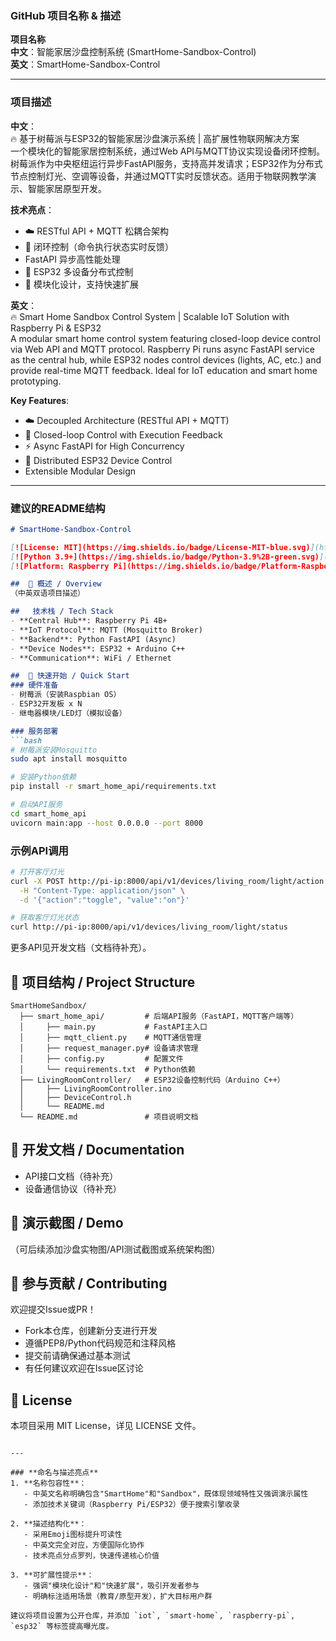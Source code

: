 ### **GitHub 项目名称 & 描述**

**项目名称**  
**中文**：智能家居沙盘控制系统 (SmartHome-Sandbox-Control)  
**英文**：SmartHome-Sandbox-Control  

---

### **项目描述**  
**中文**：  
🔥 基于树莓派与ESP32的智能家居沙盘演示系统 | 高扩展性物联网解决方案  
一个模块化的智能家居控制系统，通过Web API与MQTT协议实现设备闭环控制。树莓派作为中央枢纽运行异步FastAPI服务，支持高并发请求；ESP32作为分布式节点控制灯光、空调等设备，并通过MQTT实时反馈状态。适用于物联网教学演示、智能家居原型开发。  

**技术亮点**：  
-  ☁️ RESTful API + MQTT 松耦合架构  
-  🔄 闭环控制（命令执行状态实时反馈）  
-  FastAPI 异步高性能处理  
-  📡 ESP32 多设备分布式控制  
-  🧩 模块化设计，支持快速扩展  

**英文**：  
🔥 Smart Home Sandbox Control System | Scalable IoT Solution with Raspberry Pi & ESP32  
A modular smart home control system featuring closed-loop device control via Web API and MQTT protocol. Raspberry Pi runs async FastAPI service as the central hub, while ESP32 nodes control devices (lights, AC, etc.) and provide real-time MQTT feedback. Ideal for IoT education and smart home prototyping.  

**Key Features**:  
- ☁️ Decoupled Architecture (RESTful API + MQTT)  
-  🔄 Closed-loop Control with Execution Feedback  
-  ⚡ Async FastAPI for High Concurrency  
-  📡 Distributed ESP32 Device Control  
-  Extensible Modular Design  

---

### **建议的README结构**  
```markdown
# SmartHome-Sandbox-Control

[![License: MIT](https://img.shields.io/badge/License-MIT-blue.svg)](https://opensource.org/licenses/MIT) 
[![Python 3.9+](https://img.shields.io/badge/Python-3.9%2B-green.svg)](https://www.python.org/) 
[![Platform: Raspberry Pi](https://img.shields.io/badge/Platform-Raspberry_Pi-red.svg)](https://www.raspberrypi.org/)

##  📖 概述 / Overview
（中英双语项目描述）

##  ️ 技术栈 / Tech Stack
- **Central Hub**: Raspberry Pi 4B+ 
- **IoT Protocol**: MQTT (Mosquitto Broker)
- **Backend**: Python FastAPI (Async)
- **Device Nodes**: ESP32 + Arduino C++
- **Communication**: WiFi / Ethernet

##  🚀 快速开始 / Quick Start
### 硬件准备
- 树莓派（安装Raspbian OS）
- ESP32开发板 x N
- 继电器模块/LED灯（模拟设备）

### 服务部署
```bash
# 树莓派安装Mosquitto
sudo apt install mosquitto

# 安装Python依赖
pip install -r smart_home_api/requirements.txt

# 启动API服务
cd smart_home_api
uvicorn main:app --host 0.0.0.0 --port 8000
```

### 示例API调用
```bash
# 打开客厅灯光
curl -X POST http://pi-ip:8000/api/v1/devices/living_room/light/action \
  -H "Content-Type: application/json" \
  -d '{"action":"toggle", "value":"on"}'

# 获取客厅灯光状态
curl http://pi-ip:8000/api/v1/devices/living_room/light/status
```
更多API见开发文档（文档待补充）。

##  📂 项目结构 / Project Structure
```text
SmartHomeSandbox/
  ├── smart_home_api/         # 后端API服务（FastAPI，MQTT客户端等）
  │     ├── main.py           # FastAPI主入口
  │     ├── mqtt_client.py    # MQTT通信管理
  │     ├── request_manager.py# 设备请求管理
  │     ├── config.py         # 配置文件
  │     └── requirements.txt  # Python依赖
  ├── LivingRoomController/   # ESP32设备控制代码（Arduino C++）
  │     ├── LivingRoomController.ino
  │     ├── DeviceControl.h
  │     └── README.md
  └── README.md               # 项目说明文档
```

## 📝 开发文档 / Documentation
- API接口文档（待补充）
- 设备通信协议（待补充）

##  📸 演示截图 / Demo
（可后续添加沙盘实物图/API测试截图或系统架构图）

##  🤝 参与贡献 / Contributing
欢迎提交Issue或PR！
- Fork本仓库，创建新分支进行开发
- 遵循PEP8/Python代码规范和注释风格
- 提交前请确保通过基本测试
- 有任何建议欢迎在Issue区讨论

##  📄 License
本项目采用 MIT License，详见 LICENSE 文件。
```

---

### **命名与描述亮点**  
1. **名称包容性**：  
   - 中英文名称明确包含"SmartHome"和"Sandbox"，既体现领域特性又强调演示属性  
   - 添加技术关键词（Raspberry Pi/ESP32）便于搜索引擎收录

2. **描述结构化**：  
   - 采用Emoji图标提升可读性  
   - 中英文完全对应，方便国际化协作  
   - 技术亮点分点罗列，快速传递核心价值

3. **可扩展性提示**：  
   - 强调"模块化设计"和"快速扩展"，吸引开发者参与  
   - 明确标注适用场景（教育/原型开发），扩大目标用户群

建议将项目设置为公开仓库，并添加 `iot`, `smart-home`, `raspberry-pi`, `esp32` 等标签提高曝光度。